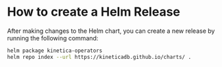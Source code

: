 
# How to create a Helm Release

After making changes to the Helm chart, you can create a new release by running the following command:

```bash
helm package kinetica-operators
helm repo index --url https://kineticadb.github.io/charts/ .
```
